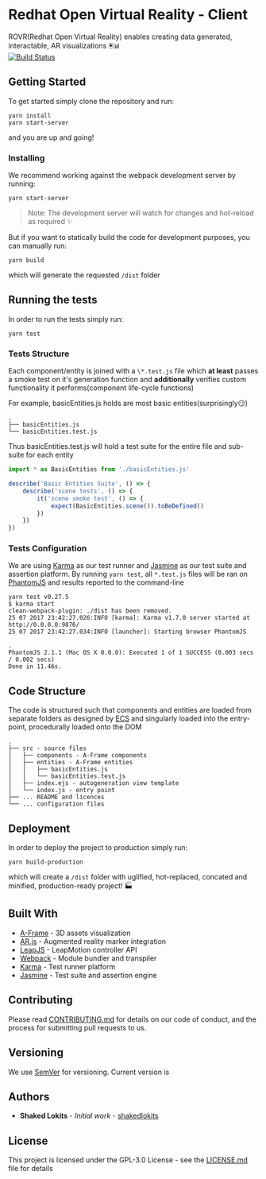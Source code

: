 # Redhat Open Virtual Reality - Client

ROVR(Redhat Open Virtual Reality) enables creating data generated, interactable, AR visualizations 🖲📊  
[![Build Status](https://travis-ci.org/shakedlokits/rosvr-client.svg?branch=master)](https://travis-ci.org/shakedlokits/rosvr-client)

## Getting Started

To get started simply clone the repository and run:
```shell
yarn install
yarn start-server
```
and you are up and going!

### Installing

We recommend working against the webpack development server by running:
```shell
yarn start-server
```
> Note: The development server will watch for changes and hot-reload as required ✨

But if you want to statically build the code for development purposes, you can manually run:
```shell
yarn build
```
which will generate the requested `/dist` folder

## Running the tests

In order to run the tests simply run:
```shell
yarn test
```

### Tests Structure

Each component/entity is joined with a `\*.test.js` file which **at least** passes a smoke test on it's generation function and **additionally** verifies custom functionality it performs(component life-cycle functions)

For example, basicEntities.js holds are most basic entities(surprisingly😏)
```
.
├── basicEntities.js
└── basicEntities.test.js
```
Thus basicEntities.test.js will hold a test suite for the entire file and sub-suite for each entity
```javascript
import * as BasicEntities from './basicEntities.js'

describe('Basic Entities Suite', () => {
	describe('scene tests', () => {
		it('scene smoke test', () => {
			expect(BasicEntities.scene()).toBeDefined()
		})
	})
})
```

### Tests Configuration

We are using [Karma](https://karma-runner.github.io/1.0/index.html) as our test runner and [Jasmine](https://jasmine.github.io/) as our test suite and assertion platform. By running `yarn test`, all `*.test.js` files will be ran on [PhantomJS](http://phantomjs.org/) and results reported to the command-line

```
yarn test v0.27.5
$ karma start
clean-webpack-plugin: ./dist has been removed.
25 07 2017 23:42:27.026:INFO [karma]: Karma v1.7.0 server started at http://0.0.0.0:9876/
25 07 2017 23:42:27.034:INFO [launcher]: Starting browser PhantomJS

.
PhantomJS 2.1.1 (Mac OS X 0.0.0): Executed 1 of 1 SUCCESS (0.003 secs / 0.002 secs)
Done in 11.46s.
```

## Code Structure
The code is structured such that components and entities are loaded from separate folders as designed by [ECS](https://en.wikipedia.org/wiki/Entity%E2%80%93component%E2%80%93system) and singularly loaded into the entry-point, procedurally loaded onto the DOM

```
.
├── src - source files
│   ├── components - A-Frame components
│   ├── entities - A-Frame entities
│   │   ├── basicEntities.js
│   │   └── basicEntities.test.js
│   ├── index.ejs - autogeneration view template
│   └── index.js - entry point
├── ... README and licences
└── ... configuration files
```

## Deployment

In order to deploy the project to production simply run:
```shell
yarn build-production
```
which will create a `/dist` folder with uglified, hot-replaced, concated and minified, production-ready project! 🏭

## Built With

* [A-Frame](https://aframe.io/) - 3D assets visualization
* [AR.js](https://github.com/jeromeetienne/AR.js) - Augmented reality marker integration
* [LeapJS](https://github.com/leapmotion/leapjs) - LeapMotion controller API
* [Webpack](https://webpack.js.org/) - Module bundler and transpiler
* [Karma](https://karma-runner.github.io/1.0/index.html) - Test runner platform
* [Jasmine](https://jasmine.github.io/) - Test suite and assertion engine

## Contributing

Please read [CONTRIBUTING.md](CONTRIBUTING.md) for details on our code of conduct, and the process for submitting pull requests to us.

## Versioning

We use [SemVer](http://semver.org/) for versioning. Current version is

## Authors

* **Shaked Lokits** - *Initial work* - [shakedlokits](https://github.com/shakedlokits)

## License

This project is licensed under the GPL-3.0 License - see the [LICENSE.md](LICENSE.md) file for details
